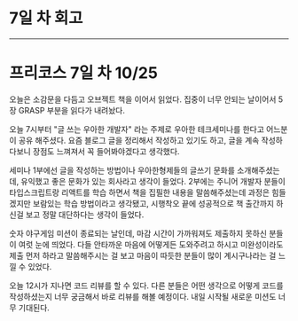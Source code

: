 # 7일 차 회고

---

# 프리코스 7일 차 10/25

오늘은 소감문을 다듬고 오브젝트 책을 이어서 읽었다. 집중이 너무 안되는 날이어서 5장 GRASP 부분을 읽다가 내려놨다.

오늘 7시부터 "글 쓰는 우아한 개발자" 라는 주제로 우아한 테크세미나를 한다고 어느분이 공유 해주셨다. 요즘 블로그 글을 정리해서 작성하고 있기도 하고, 글을 계속 작성하다보니 장점도 느껴져서 꼭 들어봐야겠다고
생각했다.

세미나 1부에선 글을 작성하는 방법이나 우아한형제들의 글쓰기 문화를 소개해주셨는데, 유익했고 좋은 문화가 있는 회사라고 생각이 들었다. 2부에는 주니어 개발자 분들이 타입스크립트랑 리액트를 학습 하면서 책을 집필한 내용을
말씀해주셨는데 과정은 힘들겠지만 보람있는 학습 방법이라고 생각됐고, 시행착오 끝에 성공적으로 책 출간까지 하신걸 보고 정말 대단하다는 생각이 들었다.

숫자 야구게임 미션이 종료되는 날인데, 마감 시간이 가까워져도 제출하지 못하신 분들이 여럿 눈에 띄었다. 다들 안타까운 마음에 어떻게든 도와주려고 하시고 미완성이라도 제출 먼저 하라고 말씀해주시는 걸 보고 마음이
따듯한 분들이 많이 계시구나라는 걸 느낄 수 있었다.

오늘 12시가 지나면 코드 리뷰를 할 수 있다. 다른 분들은 어떤 생각으로 어떻게 코드를 작성하셨는지 너무 궁금해서 바로 리뷰를 해볼 예정이다. 내일 시작될 새로운 미션도 너무 기대된다.